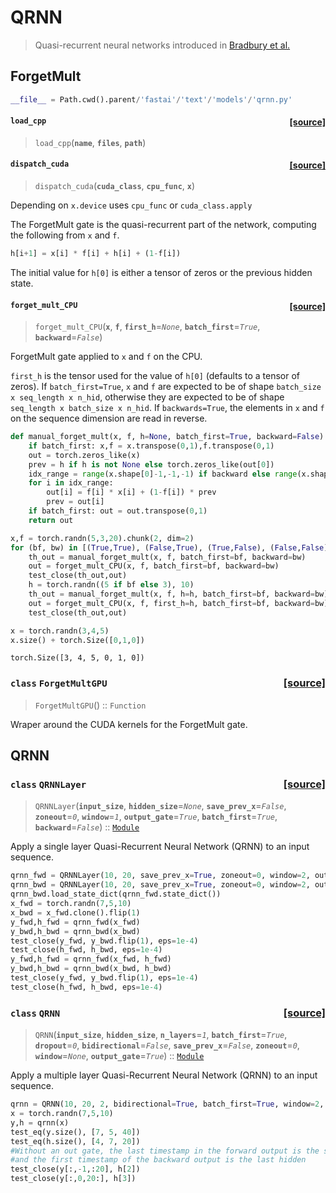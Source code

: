 # QRNN
> Quasi-recurrent neural networks introduced in <a href='https://arxiv.org/abs/1611.01576'>Bradbury et al.</a>


## ForgetMult

```python
__file__ = Path.cwd().parent/'fastai'/'text'/'models'/'qrnn.py'
```


<h4 id="load_cpp" class="doc_header"><code>load_cpp</code><a href="https://github.com/fastai/fastai/tree/master/fastai/text/models/qrnn.py#L16" class="source_link" style="float:right">[source]</a></h4>

> <code>load_cpp</code>(**`name`**, **`files`**, **`path`**)





<h4 id="dispatch_cuda" class="doc_header"><code>dispatch_cuda</code><a href="https://github.com/fastai/fastai/tree/master/fastai/text/models/qrnn.py#L41" class="source_link" style="float:right">[source]</a></h4>

> <code>dispatch_cuda</code>(**`cuda_class`**, **`cpu_func`**, **`x`**)

Depending on `x.device` uses `cpu_func` or `cuda_class.apply`


The ForgetMult gate is the quasi-recurrent part of the network, computing the following from `x` and `f`.
``` python
h[i+1] = x[i] * f[i] + h[i] + (1-f[i])
```
The initial value for `h[0]` is either a tensor of zeros or the previous hidden state.


<h4 id="forget_mult_CPU" class="doc_header"><code>forget_mult_CPU</code><a href="https://github.com/fastai/fastai/tree/master/fastai/text/models/qrnn.py#L46" class="source_link" style="float:right">[source]</a></h4>

> <code>forget_mult_CPU</code>(**`x`**, **`f`**, **`first_h`**=*`None`*, **`batch_first`**=*`True`*, **`backward`**=*`False`*)

ForgetMult gate applied to `x` and `f` on the CPU.


`first_h` is the tensor used for the value of `h[0]` (defaults to a tensor of zeros). If `batch_first=True`, `x` and `f` are expected to be of shape `batch_size x seq_length x n_hid`, otherwise they are expected to be of shape `seq_length x batch_size x n_hid`. If `backwards=True`, the elements in `x` and `f` on the sequence dimension are read in reverse.

```python
def manual_forget_mult(x, f, h=None, batch_first=True, backward=False):
    if batch_first: x,f = x.transpose(0,1),f.transpose(0,1)
    out = torch.zeros_like(x)
    prev = h if h is not None else torch.zeros_like(out[0])
    idx_range = range(x.shape[0]-1,-1,-1) if backward else range(x.shape[0])
    for i in idx_range:
        out[i] = f[i] * x[i] + (1-f[i]) * prev
        prev = out[i]
    if batch_first: out = out.transpose(0,1)
    return out

x,f = torch.randn(5,3,20).chunk(2, dim=2)
for (bf, bw) in [(True,True), (False,True), (True,False), (False,False)]:
    th_out = manual_forget_mult(x, f, batch_first=bf, backward=bw)
    out = forget_mult_CPU(x, f, batch_first=bf, backward=bw)
    test_close(th_out,out)
    h = torch.randn((5 if bf else 3), 10)
    th_out = manual_forget_mult(x, f, h=h, batch_first=bf, backward=bw)
    out = forget_mult_CPU(x, f, first_h=h, batch_first=bf, backward=bw)
    test_close(th_out,out)
```

```python
x = torch.randn(3,4,5)
x.size() + torch.Size([0,1,0])
```




    torch.Size([3, 4, 5, 0, 1, 0])




<h3 id="ForgetMultGPU" class="doc_header"><code>class</code> <code>ForgetMultGPU</code><a href="https://github.com/fastai/fastai/tree/master/fastai/text/models/qrnn.py#L61" class="source_link" style="float:right">[source]</a></h3>

> <code>ForgetMultGPU</code>() :: `Function`

Wraper around the CUDA kernels for the ForgetMult gate.


## QRNN


<h3 id="QRNNLayer" class="doc_header"><code>class</code> <code>QRNNLayer</code><a href="https://github.com/fastai/fastai/tree/master/fastai/text/models/qrnn.py#L86" class="source_link" style="float:right">[source]</a></h3>

> <code>QRNNLayer</code>(**`input_size`**, **`hidden_size`**=*`None`*, **`save_prev_x`**=*`False`*, **`zoneout`**=*`0`*, **`window`**=*`1`*, **`output_gate`**=*`True`*, **`batch_first`**=*`True`*, **`backward`**=*`False`*) :: [`Module`](/torch_core.html#Module)

Apply a single layer Quasi-Recurrent Neural Network (QRNN) to an input sequence.


```python
qrnn_fwd = QRNNLayer(10, 20, save_prev_x=True, zoneout=0, window=2, output_gate=True)
qrnn_bwd = QRNNLayer(10, 20, save_prev_x=True, zoneout=0, window=2, output_gate=True, backward=True)
qrnn_bwd.load_state_dict(qrnn_fwd.state_dict())
x_fwd = torch.randn(7,5,10)
x_bwd = x_fwd.clone().flip(1)
y_fwd,h_fwd = qrnn_fwd(x_fwd)
y_bwd,h_bwd = qrnn_bwd(x_bwd)
test_close(y_fwd, y_bwd.flip(1), eps=1e-4)
test_close(h_fwd, h_bwd, eps=1e-4)
y_fwd,h_fwd = qrnn_fwd(x_fwd, h_fwd)
y_bwd,h_bwd = qrnn_bwd(x_bwd, h_bwd)
test_close(y_fwd, y_bwd.flip(1), eps=1e-4)
test_close(h_fwd, h_bwd, eps=1e-4)
```


<h3 id="QRNN" class="doc_header"><code>class</code> <code>QRNN</code><a href="https://github.com/fastai/fastai/tree/master/fastai/text/models/qrnn.py#L137" class="source_link" style="float:right">[source]</a></h3>

> <code>QRNN</code>(**`input_size`**, **`hidden_size`**, **`n_layers`**=*`1`*, **`batch_first`**=*`True`*, **`dropout`**=*`0`*, **`bidirectional`**=*`False`*, **`save_prev_x`**=*`False`*, **`zoneout`**=*`0`*, **`window`**=*`None`*, **`output_gate`**=*`True`*) :: [`Module`](/torch_core.html#Module)

Apply a multiple layer Quasi-Recurrent Neural Network (QRNN) to an input sequence.


```python
qrnn = QRNN(10, 20, 2, bidirectional=True, batch_first=True, window=2, output_gate=False)
x = torch.randn(7,5,10)
y,h = qrnn(x)
test_eq(y.size(), [7, 5, 40])
test_eq(h.size(), [4, 7, 20])
#Without an out gate, the last timestamp in the forward output is the second to last hidden
#and the first timestamp of the backward output is the last hidden
test_close(y[:,-1,:20], h[2])
test_close(y[:,0,20:], h[3])
```
